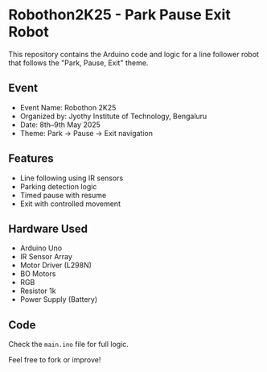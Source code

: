 # Robothon2K25 - Park Pause Exit Robot

This repository contains the Arduino code and logic for a line follower robot that follows the "Park, Pause, Exit" theme.

## Event
- Event Name: Robothon 2K25
- Organized by: Jyothy Institute of Technology, Bengaluru
- Date: 8th–9th May 2025
- Theme: Park → Pause → Exit navigation

## Features
- Line following using IR sensors
- Parking detection logic
- Timed pause with resume
- Exit with controlled movement

## Hardware Used
- Arduino Uno
- IR Sensor Array
- Motor Driver (L298N)
- BO Motors
- RGB
- Resistor 1k
- Power Supply (Battery)

## Code
Check the `main.ino` file for full logic.

Feel free to fork or improve!
